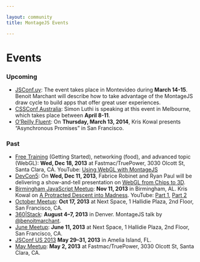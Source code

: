 ```yaml
---

layout: community
title: MontageJS Events

---
```


# Events

### Upcoming

* [JSConf.uy](http://jsconf.uy/): The event takes place in Montevideo during __March 14-15__. Benoit Marchant will describe how to take advantage of the MontageJS draw cycle to build apps that offer great user experiences.
* [CSSConf Australia](http://2014.cssconf.com.au/): Simon Luthi is speaking at this event in Melbourne, which takes place between __April 8-11__.
* [O’Reilly Fluent](http://fluentconf.com/fluent2014/public/schedule/detail/32640): On __Thursday, March 13, 2014__, Kris Kowal presents “Asynchronous Promises” in San Francisco.

### Past

* [Free Training](http://www.meetup.com/Montage-Developers-of-Silicon-Valley/events/154749222/) (Getting Started), networking (food), and advanced topic (WebGL): __Wed, Dec 18, 2013__ at Fastmac/TruePower, 3030 Olcott St, Santa Clara, CA. YouTube: [Using WebGL with MontageJS](http://www.youtube.com/watch?v=RY9qkYvEzuo)
* [DevCon5](http://www.html5report.com/conference/california/): On __Wed, Dec 11, 2013__, Fabrice Robinet and Ryan Paul will be delivering a show-and-tell presentation on [WebGL from Chips to 3D](http://www.html5report.com/conference/california/agenda.aspx#A-07). 
* [Birmingham JavaScript Meetup](http://www.meetup.com/bhm-js/events/146862862/): __Nov 11, 2013__ in Birmingham, AL. Kris Kowal on [A Protracted Descent into Madness](http://tale.gg/bhmjs/). YouTube: [Part 1](https://www.youtube.com/watch?v=h442hytxMtU), [Part 2](http://www.youtube.com/watch?v=P2rNoWlB9MI&feature=youtu.be)
* [October Meetup](http://www.meetup.com/Montage-Developers-of-Silicon-Valley/events/144757442/): __Oct 17, 2013__ at Next Space, 1 Hallidie Plaza, 2nd Floor, San Francisco, CA.
* [360|Stack](http://www.360stack.com/): __August 4–7, 2013__ in Denver. MontageJS talk by [@benoitmarchant](https://twitter.com/benoitmarchant).
* [June Meetup](http://www.meetup.com/Montage-Developers-of-Silicon-Valley/events/121072702/):  __June 11, 2013__ at Next Space, 1 Hallidie Plaza, 2nd Floor, San Francisco, CA.
* [JSConf US 2013](http://2013.jsconf.us/) __May 29–31, 2013__ in Amelia Island, FL.
* [May Meetup](http://www.meetup.com/Montage-Developers-of-Silicon-Valley/events/115817212/): __May 2, 2013__ at Fastmac/TruePower, 3030 Olcott St, Santa Clara, CA.
